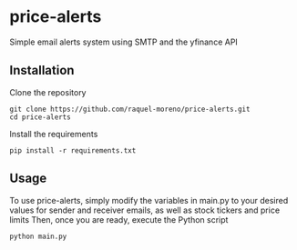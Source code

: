 # price-alerts
Simple email alerts system using SMTP and the yfinance API

## Installation
Clone the repository
```
git clone https://github.com/raquel-moreno/price-alerts.git
cd price-alerts
```
Install the requirements
```
pip install -r requirements.txt
```

## Usage
To use price-alerts, simply modify the variables in main.py to your desired values for sender and receiver emails, as well as stock tickers and price limits
Then, once you are ready, execute the Python script
```
python main.py
```
